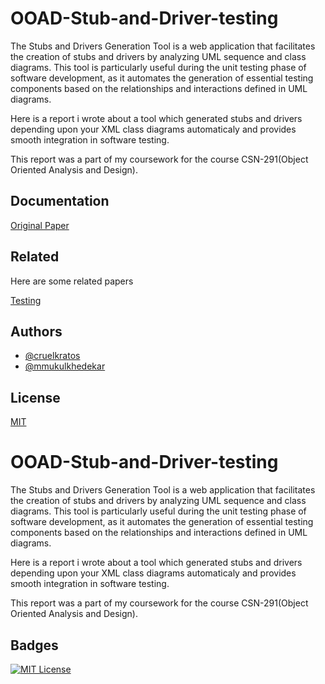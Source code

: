 
# OOAD-Stub-and-Driver-testing

The Stubs and Drivers Generation Tool is a web application that facilitates the creation of stubs and drivers by analyzing UML sequence and class diagrams. This tool is particularly useful during the unit testing phase of software development, as it automates the generation of essential testing components based on the relationships and interactions defined in UML diagrams.

Here is a report i wrote about a tool which generated stubs and drivers depending upon your XML class diagrams automaticaly and provides smooth integration in software testing.

This report was a part of my coursework for the course CSN-291(Object Oriented Analysis and Design).


## Documentation

[Original Paper](https://dl.acm.org/doi/abs/10.1145/3374549.3374572)


## Related

Here are some related papers

[Testing](https://ieeexplore.ieee.org/abstract/document/9846825)


## Authors
- [@cruelkratos](https://www.github.com/cruelkratos)
- [@mmukulkhedekar](https://www.github.com/mmukulkhedekar)


## License

[MIT](https://choosealicense.com/licenses/mit/)


# OOAD-Stub-and-Driver-testing

The Stubs and Drivers Generation Tool is a web application that facilitates the creation of stubs and drivers by analyzing UML sequence and class diagrams. This tool is particularly useful during the unit testing phase of software development, as it automates the generation of essential testing components based on the relationships and interactions defined in UML diagrams.

Here is a report i wrote about a tool which generated stubs and drivers depending upon your XML class diagrams automaticaly and provides smooth integration in software testing.

This report was a part of my coursework for the course CSN-291(Object Oriented Analysis and Design).


## Badges
[![MIT License](https://img.shields.io/badge/License-MIT-green.svg)](https://choosealicense.com/licenses/mit/)

